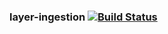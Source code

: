 ### layer-ingestion   [![Build Status](https://travis-ci.org/AtlasOfLivingAustralia/layer-ingestion.svg?branch=master)](https://travis-ci.org/AtlasOfLivingAustralia/layer-ingestion)
